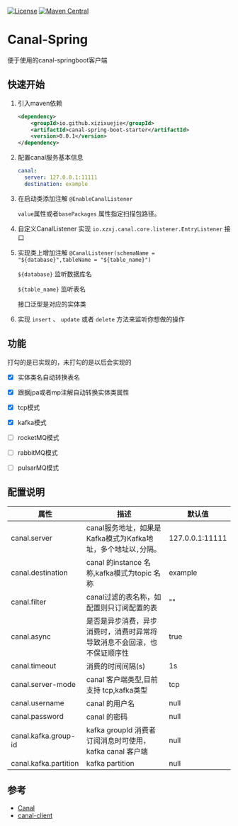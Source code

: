 [![License](https://img.shields.io/badge/License-Apache%202.0-blue.svg)](https://github.com/xizixuejie/canal-spring/blob/master/LICENSE)
[![Maven Central](https://img.shields.io/maven-central/v/io.github.xizixuejie/canal-spring.svg?label=Maven%20Central)](https://central.sonatype.com/artifact/io.github.xizixuejie/canal-spring/0.0.1)

# Canal-Spring

便于使用的canal-springboot客户端

## 快速开始

1. 引入maven依赖

   ```xml
   <dependency>
       <groupId>io.github.xizixuejie</groupId>
       <artifactId>canal-spring-boot-starter</artifactId>
       <version>0.0.1</version>
   </dependency>
   ```

2. 配置canal服务基本信息

   ```yaml
   canal:
     server: 127.0.0.1:11111
     destination: example
   ```

3. 在启动类添加注解 `@EnableCanalListener`

   `value`属性或者`basePackages` 属性指定扫描包路径。

4. 自定义CanalListener 实现 `io.xzxj.canal.core.listener.EntryListener` 接口

5. 实现类上增加注解 `@CanalListener(schemaName = "${database}",tableName = "${table_name}")` 

    `${database}` 监听数据库名

     `${table_name}` 监听表名

    接口泛型是对应的实体类

6. 实现 `insert`  、 `update` 或者 `delete` 方法来监听你想做的操作



## 功能

打勾的是已实现的，未打勾的是以后会实现的

- [x] 实体类名自动转换表名
- [x] 跟据jpa或者mp注解自动转换实体类属性
- [x] tcp模式
- [x] kafka模式
- [ ] rocketMQ模式
- [ ] rabbitMQ模式
- [ ] pulsarMQ模式



## 配置说明

| 属性                    | 描述                                        | 默认值             |
|-----------------------|-------------------------------------------|-----------------|
| canal.server          | canal服务地址，如果是Kafka模式为Kafka地址，多个地址以`,`分隔。  | 127.0.0.1:11111 |
| canal.destination     | canal 的instance 名称,kafka模式为topic 名称       | example         |
| canal.filter          | canal过滤的表名称，如配置则只订阅配置的表                   | ""              |
| canal.async           | 是否是异步消费，异步消费时，消费时异常将导致消息不会回滚，也不保证顺序性      | true            |
| canal.timeout         | 消费的时间间隔(s)                                | 1s              |
| canal.server-mode     | canal 客户端类型,目前支持 tcp,kafka类型              | tcp             |
| canal.username        | canal 的用户名                                | null            |
| canal.password        | canal 的密码                                 | null            |
| canal.kafka.group-id  | kafka groupId 消费者订阅消息时可使用，kafka canal 客户端 | null            |
| canal.kafka.partition | kafka partition                           | null            |



## 参考

- [Canal](https://github.com/alibaba/canal)
- [canal-client](https://github.com/NormanGyllenhaal/canal-client)
